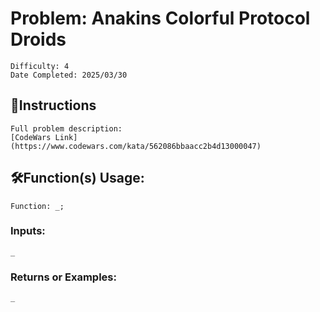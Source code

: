 # Problem: Anakins Colorful Protocol Droids
	Difficulty: 4
	Date Completed: 2025/03/30

## 📜Instructions
	Full problem description:
	[CodeWars Link](https://www.codewars.com/kata/562086bbaacc2b4d13000047)

## 🛠Function(s) Usage:
	Function: _;

### Inputs:
	_

### Returns or Examples:
    _
